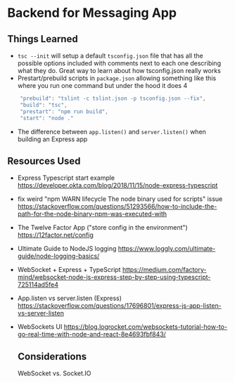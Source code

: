 # Backend for Messaging App

## Things Learned

- `tsc --init` will setup a default `tsconfig.json` file that has all the possible options included with comments next to each one describing what they do. Great way to learn about how tsconfig.json really works
- Prestart/prebuild scripts in `package.json` allowing something like this where you run one command but under the hood it does 4

```js
    "prebuild": "tslint -c tslint.json -p tsconfig.json --fix",
    "build": "tsc",
    "prestart": "npm run build",
    "start": "node ."
```

- The difference between `app.listen()` and `server.listen()` when building an Express app

## Resources Used

- Express Typescript start example
  https://developer.okta.com/blog/2018/11/15/node-express-typescript

- fix weird "npm WARN lifecycle The node binary used for scripts" issue
  https://stackoverflow.com/questions/51293566/how-to-include-the-path-for-the-node-binary-npm-was-executed-with

- The Twelve Factor App ("store config in the environment")
  https://12factor.net/config

- Ultimate Guide to NodeJS logging
  https://www.loggly.com/ultimate-guide/node-logging-basics/

- WebSocket + Express + TypeScript
  https://medium.com/factory-mind/websocket-node-js-express-step-by-step-using-typescript-725114ad5fe4

- App.listen vs server.listen (Express)
  https://stackoverflow.com/questions/17696801/express-js-app-listen-vs-server-listen

- WebSockets UI
  https://blog.logrocket.com/websockets-tutorial-how-to-go-real-time-with-node-and-react-8e4693fbf843/


    ## Considerations
    WebSocket vs. Socket.IO
